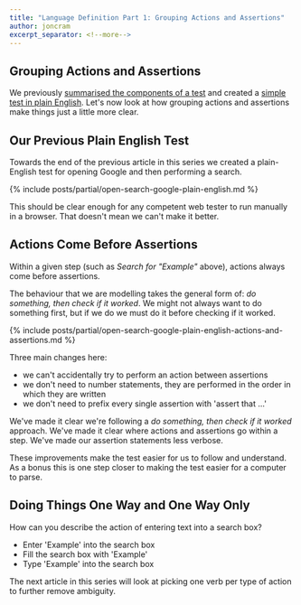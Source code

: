 ```yaml
---
title: "Language Definition Part 1: Grouping Actions and Assertions"
author: joncram
excerpt_separator: <!--more-->
---
```


## Grouping Actions and Assertions

We previously [summarised the components of a test](/language-definition-part-one/#components-of-a-test) and created
a [simple test in plain English](/language-definition-part-one/#a-simple-test-in-plain-english). Let's now look at how 
grouping actions and assertions make things just a little more clear.

<!--more-->

## Our Previous Plain English Test

Towards the end of the previous article in this series we created a plain-English test for opening Google and then
performing a search.

{% include posts/partial/open-search-google-plain-english.md %}

This should be clear enough for any competent web tester to run manually in a browser. That doesn't mean we can't make
it better. 

## Actions Come Before Assertions

Within a given step (such as *Search for "Example"* above), actions always come before assertions.

The behaviour that we are modelling takes the general form of: *do something, then check if it worked*. We might not 
always want to do something first, but if we do we must do it before checking if it worked.

{% include posts/partial/open-search-google-plain-english-actions-and-assertions.md %}

Three main changes here:

* we can't accidentally try to perform an action between assertions
* we don't need to number statements, they are performed in the order in which they are written
* we don't need to prefix every single assertion with 'assert that ...'

We've made it clear we're following a *do something, then check if it worked* approach. We've made it clear where
actions and assertions go within a step. We've made our assertion statements less verbose.
 
These improvements make the test easier for us to follow and understand. As a bonus this is one step closer to making
the test easier for a computer to parse.

## Doing Things One Way and One Way Only

How can you describe the action of entering text into a search box?

* Enter 'Example' into the search box
* Fill the search box with 'Example'
* Type 'Example' into the search box

The next article in this series will look at picking one verb per type of action to further remove ambiguity.
